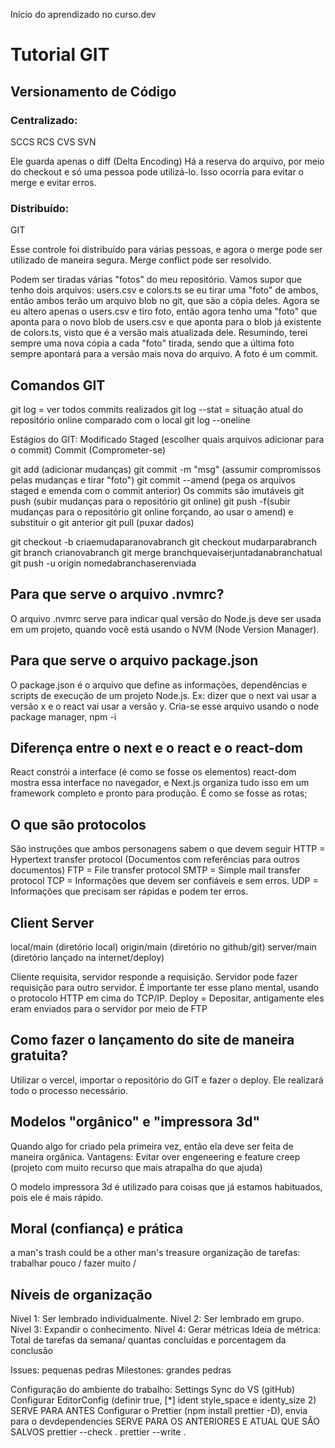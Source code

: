 Início do aprendizado no curso.dev

# Tutorial GIT

## Versionamento de Código

### Centralizado:

SCCS
RCS
CVS
SVN

Ele guarda apenas o diff (Delta Encoding)
Há a reserva do arquivo, por meio do checkout e só uma pessoa pode utilizá-lo.
Isso ocorria para evitar o merge e evitar erros.

### Distribuído:

GIT

Esse controle foi distribuído para várias pessoas, e agora o merge pode ser utilizado de maneira segura.
Merge conflict pode ser resolvido.

Podem ser tiradas várias "fotos" do meu repositório.
Vamos supor que tenho dois arquivos: users.csv e colors.ts
se eu tirar uma "foto" de ambos, então ambos terão um arquivo blob no git, que são a cópia deles.
Agora se eu altero apenas o users.csv e tiro foto, então agora tenho uma "foto" que aponta para o novo blob de users.csv e que aponta para o blob já existente de colors.ts, visto que é a versão mais atualizada dele.
Resumindo, terei sempre uma nova cópia a cada "foto" tirada, sendo que a última foto sempre apontará para a versão mais nova do arquivo.
A foto é um commit.

## Comandos GIT

git log = ver todos commits realizados
git log --stat = situação atual do repositório online comparado com o local
git log --oneline

Estágios do GIT:
Modificado
Staged (escolher quais arquivos adicionar para o commit)
Commit (Comprometer-se)

git add (adicionar mudanças)
git commit -m "msg" (assumir compromissos pelas mudanças e tirar "foto")
git commit --amend (pega os arquivos staged e emenda com o commit anterior)
Os commits são imutáveis
git push (subir mudanças para o repositório git online)
git push -f(subir mudanças para o repositório git online forçando, ao usar o amend) e substituir o git anterior
git pull (puxar dados)

git checkout -b criaemudaparanovabranch
git checkout mudarparabranch
git branch crianovabranch
git merge branchquevaiserjuntadanabranchatual
git push -u origin nomedabranchaserenviada

## Para que serve o arquivo .nvmrc?

O arquivo .nvmrc serve para indicar qual versão do Node.js deve ser usada em um projeto, quando você está usando o NVM (Node Version Manager).

## Para que serve o arquivo package.json

O package.json é o arquivo que define as informações, dependências e scripts de execução de um projeto Node.js.
Ex: dizer que o next vai usar a versão x e o react vai usar a versão y.
Cria-se esse arquivo usando o node package manager, npm -i

## Diferença entre o next e o react e o react-dom

React constrói a interface (é como se fosse os elementos)
react-dom mostra essa interface no navegador,
e Next.js organiza tudo isso em um framework completo e pronto para produção. É como se fosse as rotas;

## O que são protocolos

São instruções que ambos personagens sabem o que devem seguir
HTTP = Hypertext transfer protocol (Documentos com referências para outros documentos)
FTP = File transfer protocol
SMTP = Simple mail transfer protocol
TCP = Informações que devem ser confiáveis e sem erros.
UDP = Informações que precisam ser rápidas e podem ter erros.

## Client Server

local/main (diretório local)
origin/main (diretório no github/git)
server/main (diretório lançado na internet/deploy)

Cliente requisita, servidor responde a requisição. Servidor pode fazer requisição para outro servidor. É importante ter esse plano mental, usando o protocolo HTTP em cima do TCP/IP.
Deploy = Depositar, antigamente eles eram enviados para o servidor por meio de FTP

## Como fazer o lançamento do site de maneira gratuita?

Utilizar o vercel, importar o repositório do GIT e fazer o deploy. Ele realizará todo o processo necessário.

## Modelos "orgânico" e "impressora 3d"

Quando algo for criado pela primeira vez, então ela deve ser feita de maneira orgânica.
Vantagens:
Evitar over engeneering e feature creep (projeto com muito recurso que mais atrapalha do que ajuda)

O modelo impressora 3d é utilizado para coisas que já estamos habituados, pois ele é mais rápido.

## Moral (confiança) e prática

a man's trash could be a other man's treasure
organização de tarefas: trabalhar pouco / fazer muito /

## Níveis de organização

Nível 1: Ser lembrado individualmente.
Nível 2: Ser lembrado em grupo.
Nível 3: Expandir o conhecimento.
Nível 4: Gerar métricas
Ideia de métrica: Total de tarefas da semana/ quantas concluídas e porcentagem da conclusão

Issues: pequenas pedras
Milestones: grandes pedras

Configuração do ambiente do trabalho:
Settings Sync do VS (gitHub)
Configurar EditorConfig (definir true, [*] ident style_space e identy_size 2) SERVE PARA ANTES
Configurar o Prettier (npm install prettier -D), envia para o devdependencies SERVE PARA OS ANTERIORES E ATUAL QUE SÃO SALVOS
prettier --check .
prettier --write .
